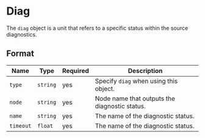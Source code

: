 # Diag

The `diag` object is a unit that refers to a specific status within the source diagnostics.

## Format

| Name      | Type     | Required | Description                                   |
| --------- | -------- | -------- | --------------------------------------------- |
| `type`    | `string` | yes      | Specify `diag` when using this object.        |
| `node`    | `string` | yes      | Node name that outputs the diagnostic status. |
| `name`    | `string` | yes      | The name of the diagnostic status.            |
| `timeout` | `float`  | yes      | The name of the diagnostic status.            |
